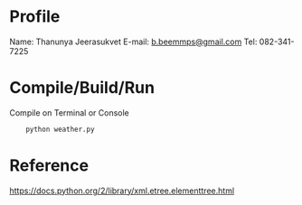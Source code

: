 # Profile
Name: Thanunya Jeerasukvet
E-mail: b.beemmps@gmail.com
Tel: 082-341-7225

# Compile/Build/Run
Compile on Terminal or Console
```python
	python weather.py
``` 

# Reference
https://docs.python.org/2/library/xml.etree.elementtree.html